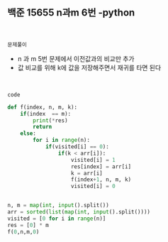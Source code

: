 ## 백준 15655 n과m 6번 -python

<br>

`문제풀이`

- n 과 m 5번 문제에서 이전값과의 비교만 추가
- 값 비교를 위해 k에 값을 저장해주면서 재귀를 타면 된다

<br>

`code`

```python
def f(index, n, m, k):
    if(index  == m):
        print(*res)
        return
    else:
        for i in range(n):
            if(visited[i] == 0):
                if(k < arr[i]):
                    visited[i] = 1
                    res[index] = arr[i]
                    k = arr[i]
                    f(index+1, n, m, k)
                    visited[i] = 0 


n, m = map(int, input().split())
arr = sorted(list(map(int, input().split())))
visited = [0 for i in range(n)]
res = [0] * m
f(0,n,m,0)
```

